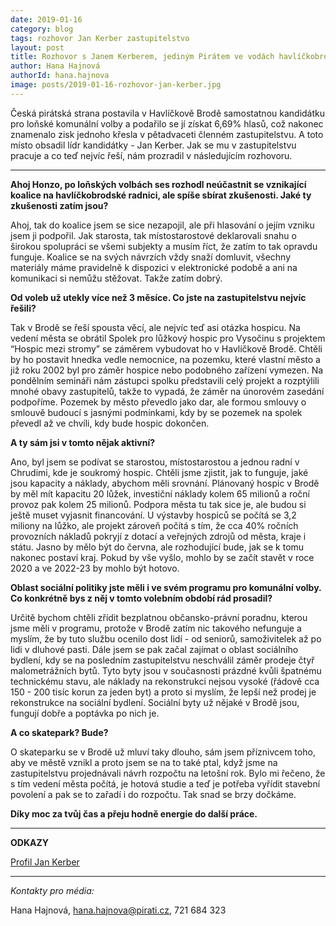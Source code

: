 ```yaml
---
date: 2019-01-16
category: blog
tags: rozhovor Jan Kerber zastupitelstvo
layout: post
title: Rozhovor s Janem Kerberem, jediným Pirátem ve vodách havlíčkobrodského zastupitelstva
author: Hana Hajnová
authorId: hana.hajnova
image: posts/2019-01-16-rozhovor-jan-kerber.jpg
---
```


Česká pirátská strana postavila v Havlíčkově Brodě samostatnou kandidátku pro loňské komunální volby a podařilo se jí získat 6,69% hlasů, což nakonec znamenalo zisk jednoho křesla v pětadvaceti členném zastupitelstvu. A toto místo obsadil lídr kandidátky - Jan Kerber. Jak se mu v zastupitelstvu pracuje a co teď nejvíc řeší, nám prozradil v následujícím rozhovoru.

---

**Ahoj Honzo, po loňských volbách ses rozhodl neúčastnit se vznikající koalice na havlíčkobrodské radnici, ale spíše sbírat zkušenosti. Jaké ty zkušenosti zatím jsou?**

Ahoj, tak do koalice jsem se sice nezapojil, ale při hlasování o jejím vzniku jsem ji podpořil. Jak starosta, tak místostarostové deklarovali snahu o širokou spolupráci se všemi subjekty a musím říct, že zatím to tak opravdu funguje. Koalice se na svých návrzích vždy snaží domluvit, všechny materiály máme pravidelně k dispozici v elektronické podobě a ani na komunikaci si nemůžu stěžovat. Takže zatím dobrý.       

**Od voleb už utekly více než 3 měsíce. Co jste na zastupitelstvu nejvíc řešili?**

Tak v Brodě se řeší spousta věcí, ale nejvíc teď asi otázka hospicu. Na vedení města se obrátil Spolek pro lůžkový hospic pro Vysočinu s projektem “Hospic mezi stromy” se záměrem vybudovat ho v Havlíčkově Brodě. Chtěli by ho postavit hnedka vedle nemocnice, na pozemku, které vlastní město a již roku 2002 byl pro záměr hospice nebo podobného zařízení vymezen. Na pondělním semináři nám zástupci spolku představili celý projekt a rozptýlili mnohé obavy zastupitelů, takže to vypadá, že záměr na únorovém zasedání podpoříme. Pozemek by město převedlo jako dar, ale formou smlouvy o smlouvě budoucí s jasnými podmínkami, kdy by se pozemek na spolek převedl až ve chvíli, kdy bude hospic dokončen. 

**A ty sám jsi v tomto nějak aktivní?**

Ano, byl jsem se podívat se starostou, místostarostou a jednou radní v Chrudimi, kde je soukromý hospic. Chtěli jsme zjistit, jak to funguje, jaké jsou kapacity a náklady, abychom měli srovnání. Plánovaný hospic v Brodě by měl mít kapacitu 20 lůžek, investiční náklady kolem 65 milionů a roční provoz pak kolem 25 milionů. Podpora města tu tak sice je, ale budou si ještě muset vyjasnit financování. U výstavby hospiců se počítá se 3,2 miliony na lůžko, ale projekt zároveň počítá s tím, že cca 40% ročních provozních nákladů pokryjí z dotací a veřejných zdrojů od města, kraje i státu. Jasno by mělo být do června, ale rozhodující bude, jak se k tomu nakonec postaví kraj. Pokud by vše vyšlo, mohlo by se začít stavět v roce 2020 a ve 2022-23 by mohlo být hotovo.

**Oblast sociální politiky jste měli i ve svém programu pro komunální volby. Co konkrétně bys z něj v tomto volebním období rád prosadil?**

Určitě bychom chtěli zřídit bezplatnou občansko-právní poradnu, kterou jsme měli v programu, protože v Brodě zatím nic takového nefunguje a myslím, že by tuto službu ocenilo dost lidí - od seniorů, samoživitelek až po lidi v dluhové pasti. Dále jsem se pak začal zajímat o oblast sociálního bydlení, kdy se na posledním zastupitelstvu neschválil záměr prodeje čtyř malometrážních bytů. Tyto byty jsou v současnosti prázdné kvůli špatnému technickému stavu, ale náklady na rekonstrukci nejsou vysoké (řádově cca 150 - 200 tisíc korun za jeden byt) a proto si myslím, že lepší než prodej je rekonstrukce na sociální bydlení. Sociální byty už nějaké v Brodě jsou, fungují dobře a poptávka po nich je.  

**A co skatepark? Bude?**

O skateparku se v Brodě už mluví taky dlouho, sám jsem příznivcem toho, aby ve městě vznikl a proto jsem se na to také ptal, když jsme na zastupitelstvu projednávali návrh rozpočtu na letošní rok. Bylo mi řečeno, že s tím vedení města počítá, je hotová studie a teď je potřeba vyřídit stavební povolení a pak se to zařadí i do rozpočtu. Tak snad se brzy dočkáme.

**Díky moc za tvůj čas a přeju hodně energie do další práce.** 

--------------
**ODKAZY**

[Profil Jan Kerber](https://wiki.pirati.cz/lide/jan_kerber)

---
*Kontakty pro média:*

Hana Hajnová, hana.hajnova@pirati.cz, 721 684 323
